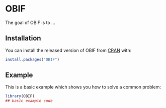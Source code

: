 
# OBIF

<!-- badges: start -->
<!-- badges: end -->

The goal of OBIF is to ...

## Installation

You can install the released version of OBIF from [CRAN](https://CRAN.R-project.org) with:

``` r
install.packages("OBIF")
```

## Example

This is a basic example which shows you how to solve a common problem:

``` r
library(OBIF)
## basic example code
```

